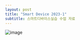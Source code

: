 ```yaml
---
layout: post
title: "Smart Device 2023-1"
subtitle: 스마트디바이스실습 수업 자료
---
```


![image](https://user-images.githubusercontent.com/63178658/222913363-a226dcdb-c659-46a8-ad65-195f0254997e.png)



